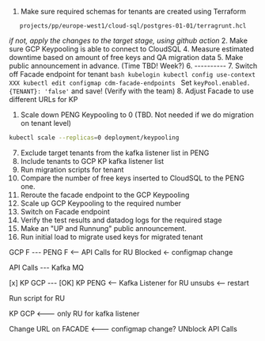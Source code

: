 
1. Make sure required schemas for tenants are created using Terraform
```
   projects/pp/europe-west1/cloud-sql/postgres-01-01/terragrunt.hcl
```
_if not, apply the changes to the target stage, using github action_
2. Make sure GCP Keypooling is able to connect to CloudSQL
4. Measure estimated downtime based on amount of free keys and QA migration data
5. Make public announcement in advance. (Time TBD! Week?)
6. ----------
7. Switch off Facade endpoint for tenant
	```bash
	kubelogin
	kubectl config use-context XXX
	kubectl edit configmap cdm-facade-endpoints
	```
	Set `keyPool.enabled.{TENANT}: 'false'` and save! (Verify with the team)
8. Adjust Facade to use different URLs for KP 
1. Scale down PENG Keypooling to 0 (TBD. Not needed if we do migration on tenant level)
```bash
kubectl scale --replicas=0 deployment/keypooling 
```
7. Exclude target tenants from the kafka listener list in PENG
8. Include tenants to GCP KP kafka listener list
9. Run migration scripts for tenant
10. Compare the number of free keys inserted to CloudSQL to the PENG one.
11. Reroute the facade endpoint to the GCP Keypooling
12. Scale up GCP Keypooling to the required number
13. Switch on Facade endpoint
14. Verify the test results and datadog logs for the required stage
15. Make an "UP and Runnung" public announcement.
16. Run initial load to migrate used keys for migrated tenant





GCP F --- PENG F <-- API Calls for RU Blocked <- configmap change

API Calls --- Kafka MQ

[x] KP GCP --- [OK] KP PENG <-- Kafka Listener for RU unsubs <-- restart

Run script for RU

KP GCP <--- only RU for kafka listener

Change URL on FACADE <--- configmap change?
UNblock API Calls




